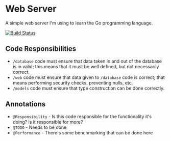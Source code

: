 # Web Server
A simple web server I'm using to learn the Go programming language.

[![Build Status](https://travis-ci.com/A1Liu/library.svg?branch=master)](https://travis-ci.com/A1Liu/library)

## Code Responsibilities
- `/database` code must ensure that data taken in and out of the database is in
  valid; this means that it must be well defined, but not necessarily correct.
- `/web` code must ensure that data given to `/database` code is correct; that means
  performing security checks, preventing nulls, etc.
- `/models` code must ensure that type construction can be done correctly.


## Annotations

- `@Responsibility` - Is this code responsible for the functionality it's doing?
  is it responsible for more?
- `@TODO` - Needs to be done
- `@Performance` - There's some benchmarking that can be done here
